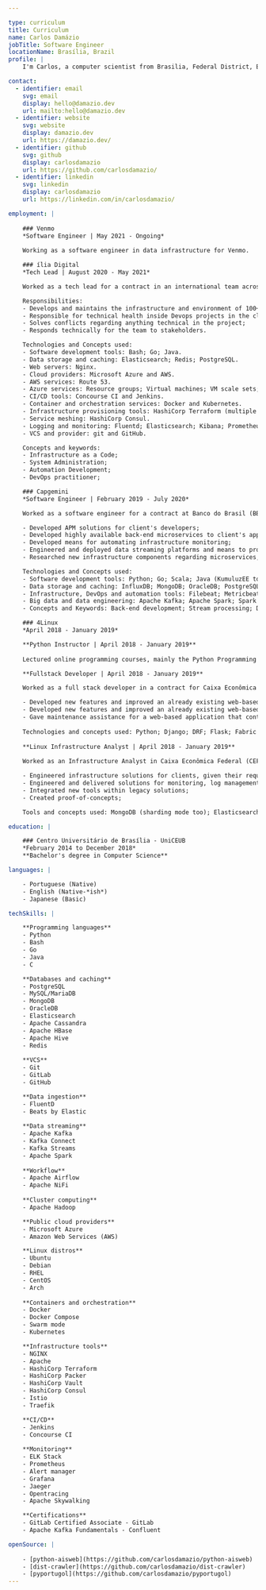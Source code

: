 ```yaml
---

type: curriculum
title: Curriculum
name: Carlos Damázio
jobTitle: Software Engineer
locationName: Brasília, Brazil
profile: |
    I'm Carlos, a computer scientist from Brasilia, Federal District, Brazil. My interests range from systems engineering, data engineering and DevOps, using whatever tools are available to solve the problem presented.

contact:
  - identifier: email
    svg: email
    display: hello@damazio.dev
    url: mailto:hello@damazio.dev
  - identifier: website
    svg: website
    display: damazio.dev
    url: https://damazio.dev/
  - identifier: github
    svg: github
    display: carlosdamazio
    url: https://github.com/carlosdamazio/
  - identifier: linkedin
    svg: linkedin
    display: carlosdamazio
    url: https://linkedin.com/in/carlosdamazio/

employment: |
    
    ### Venmo
    *Software Engineer | May 2021 - Ongoing*
    
    Working as a software engineer in data infrastructure for Venmo.

    ### ília Digital
    *Tech Lead | August 2020 - May 2021*

    Worked as a tech lead for a contract in an international team across Brazil, Portugal and Germany for BMW (Bayerische Motoren Werke AG).

    Responsibilities:
    - Develops and maintains the infrastructure and environment of 100+ microservices using Infrastructure as a Code concept;
    - Responsible for technical health inside Devops projects in the client, maintains and suggests best practices in order to keep the projects healthy and to avoid pitfalls along the way and researches new components, tools and techniques to be used;
    - Solves conflicts regarding anything technical in the project;
    - Responds technically for the team to stakeholders.

    Technologies and Concepts used:
    - Software development tools: Bash; Go; Java.
    - Data storage and caching: Elasticsearch; Redis; PostgreSQL.
    - Web servers: Nginx.
    - Cloud providers: Microsoft Azure and AWS.
    - AWS services: Route 53.
    - Azure services: Resource groups; Virtual machines; VM scale sets; Virtual networks; Load balancers; Network security groups; Public IP addresses; Route tables; Storage accounts; AKS (Azure Kubernetes Service); Container registries; SQL databases; Application insights.
    - CI/CD tools: Concourse CI and Jenkins.
    - Container and orchestration services: Docker and Kubernetes.
    - Infrastructure provisioning tools: HashiCorp Terraform (multiple providers and module development) and HashiCorp Packer.
    - Service meshing: HashiCorp Consul.
    - Logging and monitoring: Fluentd; Elasticsearch; Kibana; Prometheus (with exporters); Grafana.
    - VCS and provider: git and GitHub.

    Concepts and keywords:
    - Infrastructure as a Code;
    - System Administration;
    - Automation Development;
    - DevOps practitioner;

    ### Capgemini
    *Software Engineer | February 2019 - July 2020*

    Worked as a software engineer for a contract at Banco do Brasil (BB).

    - Developed APM solutions for client's developers;
    - Developed highly available back-end microservices to client's applications;
    - Developed means for automating infrastructure monitoring;
    - Engineered and deployed data streaming platforms and means to process them within the range of 500,000 to 1,000,000 records per minute;
    - Researched new infrastructure components regarding microservices, back-end development and data engineering to be implemented into client's infrastructure.

    Technologies and Concepts used:
    - Software development tools: Python; Go; Scala; Java (KumuluzEE too); JavaScript.
    - Data storage and caching: InfluxDB; MongoDB; OracleDB; PostgreSQL; Redis.
    - Infrastructure, DevOps and automation tools: Filebeat; Metricbeat; Rundeck; Ansible; Grafana; Prometheus, alertmanager and exporters; Kubernetes; Rancher and ArgoCD.
    - Big data and data engineering: Apache Kafka; Apache Spark; Spark SQL; Kafka Streams; Kafka Connect.
    - Concepts and Keywords: Back-end development; Stream processing; Data engineering; Automation development;

    ### 4Linux
    *April 2018 - January 2019*

    **Python Instructor | April 2018 - January 2019**
    
    Lectured online programming courses, mainly the Python Programming for Sysadmin course;

    **Fullstack Developer | April 2018 - January 2019**

    Worked as a full stack developer in a contract for Caixa Econômica Federal (CEF).

    - Developed new features and improved an already existing web-based automation and maintenance solution for ATMs and equipment that uses Open Source Software, acting on both front-end and back-end development;
    - Developed new features and improved an already existing web-based solution for managing Microsoft Exchange mailboxes, groups and users within this groups, acting on both front-end and back-end;
    - Gave maintenance assistance for a web-based application that controls an agnostic CI/CD Pipeline, giving better UI for non technical users and automating Infrastructure Provisioning within the CI/CD Pipeline;
    
    Technologies and concepts used: Python; Django; DRF; Flask; Fabric API; Celery; Redis; AngularJS; jQuery; JavaScript; HTML5/CSS3; MongoDB; PostgreSQL; Docker; Gitlab; AWS; Access control (LDAP/Kerberos); Powershell and Exchange commands parsing; Ansible; Jenkins.
    
    **Linux Infrastructure Analyst | April 2018 - January 2019**
    
    Worked as an Infrastructure Analyst in Caixa Econômica Federal (CEF).

    - Engineered infrastructure solutions for clients, given their requirements;
    - Engineered and delivered solutions for monitoring, log management and images repository;
    - Integrated new tools within legacy solutions;
    - Created proof-of-concepts;

    Tools and concepts used: MongoDB (sharding mode too); Elasticsearch; Graylog; Prometheus; Alert Manager; Docker Registry; Nginx; HAProxy; OnlyOffice Document Server; Nextcloud; SMTP integration; Load Balancing; Reverse Proxy; Debian packaging.

education: |

    ### Centro Universitário de Brasília - UniCEUB
    *February 2014 to December 2018*
    **Bachelor's degree in Computer Science**

languages: |

    - Portuguese (Native)
    - English (Native-*ish*)
    - Japanese (Basic)

techSkills: |

    **Programming languages**
    - Python
    - Bash
    - Go
    - Java
    - C

    **Databases and caching**
    - PostgreSQL
    - MySQL/MariaDB
    - MongoDB
    - OracleDB
    - Elasticsearch 
    - Apache Cassandra
    - Apache HBase
    - Apache Hive
    - Redis
    
    **VCS**
    - Git
    - GitLab
    - GitHub

    **Data ingestion**
    - FluentD
    - Beats by Elastic
    
    **Data streaming**        
    - Apache Kafka
    - Kafka Connect
    - Kafka Streams
    - Apache Spark
    
    **Workflow**
    - Apache Airflow
    - Apache NiFi
    
    **Cluster computing**
    - Apache Hadoop

    **Public cloud providers**
    - Microsoft Azure
    - Amazon Web Services (AWS)

    **Linux distros**
    - Ubuntu
    - Debian
    - RHEL
    - CentOS
    - Arch
   
    **Containers and orchestration**
    - Docker
    - Docker Compose
    - Swarm mode
    - Kubernetes

    **Infrastructure tools**
    - NGINX
    - Apache
    - HashiCorp Terraform
    - HashiCorp Packer
    - HashiCorp Vault
    - HashiCorp Consul
    - Istio
    - Traefik

    **CI/CD**
    - Jenkins
    - Concourse CI
    
    **Monitoring**
    - ELK Stack
    - Prometheus
    - Alert manager
    - Grafana
    - Jaeger
    - Opentracing
    - Apache Skywalking

    **Certifications**
    - GitLab Certified Associate - GitLab
    - Apache Kafka Fundamentals - Confluent

openSource: |
    
    - [python-aisweb](https://github.com/carlosdamazio/python-aisweb)
    - [dist-crawler](https://github.com/carlosdamazio/dist-crawler)
    - [pyportugol](https://github.com/carlosdamazio/pyportugol)
---
```

